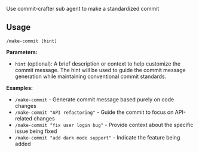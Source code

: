 Use commit-crafter sub agent to make a standardized commit

## Usage

```
/make-commit [hint]
```

**Parameters:**
- `hint` (optional): A brief description or context to help customize the commit message. The hint will be used to guide the commit message generation while maintaining conventional commit standards.

**Examples:**
- `/make-commit` - Generate commit message based purely on code changes
- `/make-commit "API refactoring"` - Guide the commit to focus on API-related changes
- `/make-commit "fix user login bug"` - Provide context about the specific issue being fixed
- `/make-commit "add dark mode support"` - Indicate the feature being added

